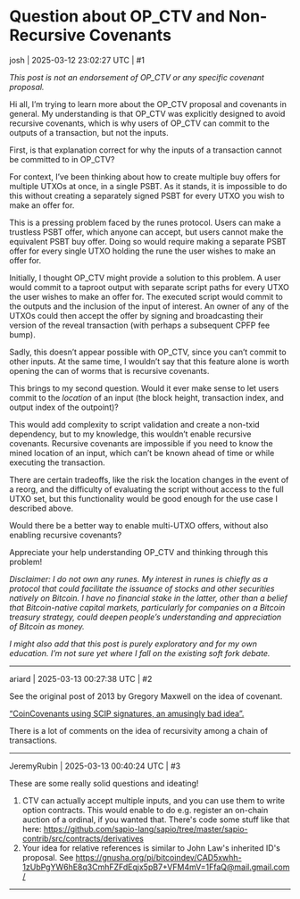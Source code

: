 # Question about OP_CTV and Non-Recursive Covenants

josh | 2025-03-12 23:02:27 UTC | #1

*This post is not an endorsement of OP_CTV or any specific covenant proposal.*

Hi all, I’m trying to learn more about the OP_CTV proposal and covenants in general. My understanding is that OP_CTV was explicitly designed to avoid recursive covenants, which is why users of OP_CTV can commit to the outputs of a transaction, but not the inputs.

First, is that explanation correct for why the inputs of a transaction cannot be committed to in OP_CTV?

For context, I’ve been thinking about how to create multiple buy offers for multiple UTXOs at once, in a single PSBT. As it stands, it is impossible to do this without creating a separately signed PSBT for every UTXO you wish to make an offer for.

This is a pressing problem faced by the runes protocol. Users can make a trustless PSBT offer, which anyone can accept, but users cannot make the equivalent PSBT buy offer. Doing so would require making a separate PSBT offer for every single UTXO holding the rune the user wishes to make an offer for.

Initially, I thought OP_CTV might provide a solution to this problem. A user would commit to a taproot output with separate script paths for every UTXO the user wishes to make an offer for. The executed script would commit to the outputs and the inclusion of the input of interest. An owner of any of the UTXOs could then accept the offer by signing and broadcasting their version of the reveal transaction (with perhaps a subsequent CPFP fee bump).

Sadly, this doesn’t appear possible with OP_CTV, since you can’t commit to other inputs. At the same time, I wouldn’t say that this feature alone is worth opening the can of worms that is recursive covenants.

This brings to my second question. Would it ever make sense to let users commit to the *location* of an input (the block height, transaction index, and output index of the outpoint)?

This would add complexity to script validation and create a non-txid dependency, but to my knowledge, this wouldn’t enable recursive covenants. Recursive covenants are impossible if you need to know the mined location of an input, which can’t be known ahead of time or while executing the transaction.

There are certain tradeoffs, like the risk the location changes in the event of a reorg, and the difficulty of evaluating the script without access to the full UTXO set, but this functionality would be good enough for the use case I described above.

Would there be a better way to enable multi-UTXO offers, without also enabling recursive covenants?

Appreciate your help understanding OP_CTV and thinking through this problem!

*Disclaimer: I do not own any runes. My interest in runes is chiefly as a protocol that could facilitate the issuance of stocks and other securities natively on Bitcoin. I have no financial stake in the latter, other than a belief that Bitcoin-native capital markets, particularly for companies on a Bitcoin treasury strategy, could deepen people’s understanding and appreciation of Bitcoin as money.*

 *I might also add that this post is purely exploratory and for my own education. I’m not sure yet where I fall on the existing soft fork debate.*

-------------------------

ariard | 2025-03-13 00:27:38 UTC | #2

See the original post of 2013 by Gregory Maxwell on the idea of covenant.

[“CoinCovenants using SCIP signatures, an amusingly bad idea”.](https://bitcointalk.org/index.php?topic=278122.0)

There is a lot of comments on the idea of recursivity among a chain of transactions.

-------------------------

JeremyRubin | 2025-03-13 00:40:24 UTC | #3

These are some really solid questions and ideating!


1. CTV can actually accept multiple inputs, and you can use them to write option contracts. This would enable to do e.g. register an on-chain auction of a ordinal, if you wanted that. There's code some stuff like that here: https://github.com/sapio-lang/sapio/tree/master/sapio-contrib/src/contracts/derivatives
2. Your idea for relative references is similar to John Law's inherited ID's proposal. See https://gnusha.org/pi/bitcoindev/CAD5xwhh-1zUbPgYW6hE8q3CmhFZFdEqjx5pB7+VFM4mV=1FfaQ@mail.gmail.com/

-------------------------

